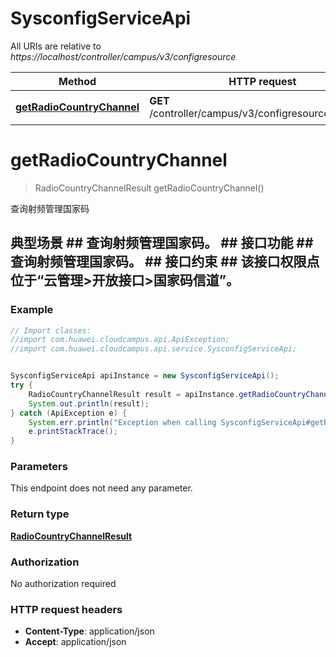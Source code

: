 # SysconfigServiceApi

All URIs are relative to *https://localhost/controller/campus/v3/configresource*

Method | HTTP request | Description
------------- | ------------- | -------------
[**getRadioCountryChannel**](SysconfigServiceApi.md#getRadioCountryChannel) | **GET** /controller/campus/v3/configresource/channels | 查询射频管理国家码


<a name="getRadioCountryChannel"></a>
# **getRadioCountryChannel**
> RadioCountryChannelResult getRadioCountryChannel()

查询射频管理国家码

## 典型场景 ##  查询射频管理国家码。 ## 接口功能 ##  查询射频管理国家码。 ## 接口约束 ##  该接口权限点位于“云管理&gt;开放接口&gt;国家码信道”。  

### Example
```java
// Import classes:
//import com.huawei.cloudcampus.api.ApiException;
//import com.huawei.cloudcampus.api.service.SysconfigServiceApi;


SysconfigServiceApi apiInstance = new SysconfigServiceApi();
try {
    RadioCountryChannelResult result = apiInstance.getRadioCountryChannel();
    System.out.println(result);
} catch (ApiException e) {
    System.err.println("Exception when calling SysconfigServiceApi#getRadioCountryChannel");
    e.printStackTrace();
}
```

### Parameters
This endpoint does not need any parameter.

### Return type

[**RadioCountryChannelResult**](RadioCountryChannelResult.md)

### Authorization

No authorization required

### HTTP request headers

 - **Content-Type**: application/json
 - **Accept**: application/json


